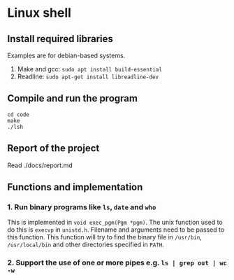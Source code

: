 # Linux shell

## Install required libraries
Examples are for debian-based systems.
1. Make and gcc: ```sudo apt install build-essential```
2. Readline: ```sudo apt-get install libreadline-dev```

## Compile and run the program
```
cd code
make
./lsh
```

## Report of the project
Read ./docs/report.md

## Functions and implementation

### 1. Run binary programs like `ls`, `date` and `who`
This is implemented in `void exec_pgm(Pgm *pgm)`. The unix function used to do this is `execvp` in `unistd.h`. Filename and arguments need to be passed to this function. This function will try to find the binary file in `/usr/bin`, `/usr/local/bin` and other directories specified in `PATH`.

### 2. Support the use of one or more pipes e.g. `ls | grep out | wc -w`

